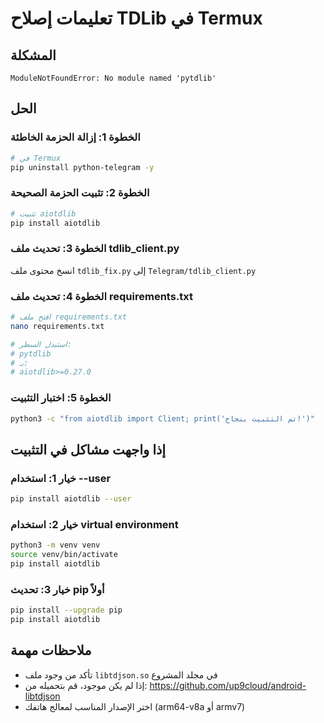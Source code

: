 # تعليمات إصلاح TDLib في Termux

## المشكلة
```
ModuleNotFoundError: No module named 'pytdlib'
```

## الحل

### الخطوة 1: إزالة الحزمة الخاطئة
```bash
# في Termux
pip uninstall python-telegram -y
```

### الخطوة 2: تثبيت الحزمة الصحيحة
```bash
# تثبيت aiotdlib
pip install aiotdlib
```

### الخطوة 3: تحديث ملف tdlib_client.py
انسخ محتوى ملف `tdlib_fix.py` إلى `Telegram/tdlib_client.py`

### الخطوة 4: تحديث ملف requirements.txt
```bash
# افتح ملف requirements.txt
nano requirements.txt

# استبدل السطر:
# pytdlib
# بـ:
# aiotdlib>=0.27.0
```

### الخطوة 5: اختبار التثبيت
```bash
python3 -c "from aiotdlib import Client; print('تم التثبيت بنجاح!')"
```

## إذا واجهت مشاكل في التثبيت

### خيار 1: استخدام --user
```bash
pip install aiotdlib --user
```

### خيار 2: استخدام virtual environment
```bash
python3 -m venv venv
source venv/bin/activate
pip install aiotdlib
```

### خيار 3: تحديث pip أولاً
```bash
pip install --upgrade pip
pip install aiotdlib
```

## ملاحظات مهمة
- تأكد من وجود ملف `libtdjson.so` في مجلد المشروع
- إذا لم يكن موجود، قم بتحميله من: https://github.com/up9cloud/android-libtdjson
- اختر الإصدار المناسب لمعالج هاتفك (arm64-v8a أو armv7)